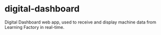 # digital-dashboard
Digital Dashboard web app, used to receive and display machine data from Learning Factory in real-time.
